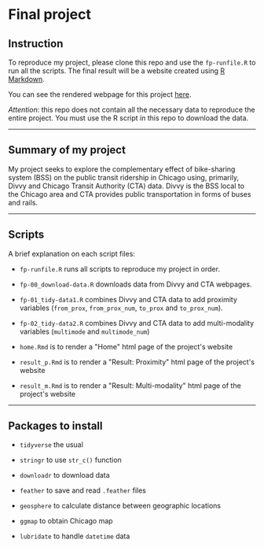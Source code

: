 # Final project

## Instruction
To reproduce my project, please clone this repo and use the `fp-runfile.R` to run all the scripts. The final result will be a website created using [R Markdown](http://rmarkdown.rstudio.com/rmarkdown_websites.html).

You can see the rendered webpage for this project [here](https://uc-cfss.github.io/fp-bobaekang/).
  
*Attention*: this repo does not contain all the necessary data to reproduce the entire project. You must use the R script in this repo to download the data.

***

## Summary of my project
My project seeks to explore the complementary effect of bike-sharing system (BSS) on the public transit ridership in Chicago using, primarily, Divvy and Chicago Transit Authority (CTA) data. Divvy is the BSS local to the Chicago area and CTA provides public transportation in forms of buses and rails. 

***

## Scripts
A brief explanation on each script files:  

* `fp-runfile.R` runs all scripts to reproduce my project in order.

* `fp-00_download-data.R` downloads data from Divvy and CTA webpages.
  
* `fp-01_tidy-data1.R` combines Divvy and CTA data to add proximity variables (`from_prox`, `from_prox_num`, `to_prox` and `to_prox_num`).
  
* `fp-02_tidy-data2.R` combines Divvy and CTA data to add multi-modality variables (`multimode` and `multimode_num`)
  
* `home.Rmd` is to render a "Home" html page of the project's website
  
* `result_p.Rmd` is to render a "Result: Proximity" html page of the project's website
  
* `result_m.Rmd` is to render a "Result: Multi-modality" html page of the project's website

***

## Packages to install
* `tidyverse` the usual
  
* `stringr` to use `str_c()` function

* `downloadr` to download data
  
* `feather` to save and read `.feather` files
  
* `geosphere` to calculate distance between geographic locations
  
* `ggmap` to obtain Chicago map

* `lubridate` to handle `datetime` data
  
  